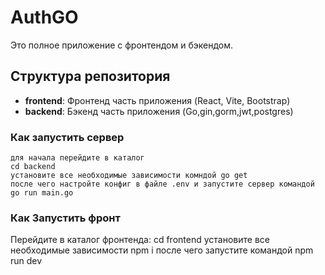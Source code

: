 # AuthGO

Это полное приложение с фронтендом и бэкендом.

## Структура репозитория

- **frontend**: Фронтенд часть приложения (React, Vite, Bootstrap)
- **backend**: Бэкенд часть приложения (Go,gin,gorm,jwt,postgres)

### Как запустить сервер
    для начала перейдите в каталог 
    cd backend
    установите все необходимые зависимости комндой go get
    после чего настройте конфиг в файле .env и запустите сервер командой go run main.go

### Как Запустить фронт

   Перейдите в каталог фронтенда:
   cd frontend 
   установите все необходимые зависимости npm i
   после чего запустите командой npm run dev
